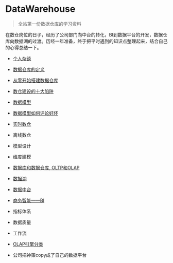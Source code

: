 # DataWarehouse
> 全站第一份数据仓库的学习资料

在数仓岗位的日子，经历了公司部门向中台的转化，BI到数据平台的开发，数据仓库向数据湖的过渡。历经一年准备，终于把平时遇到的知识点整理起来，结合自己的心得总结一下。

- [个人杂谈](./docs/me.md)
- [数据仓库的定义](./docs/数仓定义.md)
- [从零开始搭建数据仓库](./docs/从零开始搭建数据仓库.md)
- [数仓建设的十大陷阱](./docs/数仓建设的十大陷阱.md)
- [数据模型](./docs/数据模型.md)
- [数据模型如何评论好坏](./docs/数据模型如何评论好坏.md)
- [实时数仓](./docs/实时数仓.md)
- 离线数仓
- 模型设计
- 维度建模

- [数据库和数据仓库, OLTP和OLAP](./docs/数据库和数据仓库的区别.md)
- [数据湖](./docs/数据湖.md)
- [数据中台](./docs/数据中台.md)
- [商务智能——BI](./docs/bi.md)

- 指标体系
- 数据质量
- 工作流

- [OLAP引擎分类](./docs/olap.md)

- 公司把神策copy成了自己的数据平台